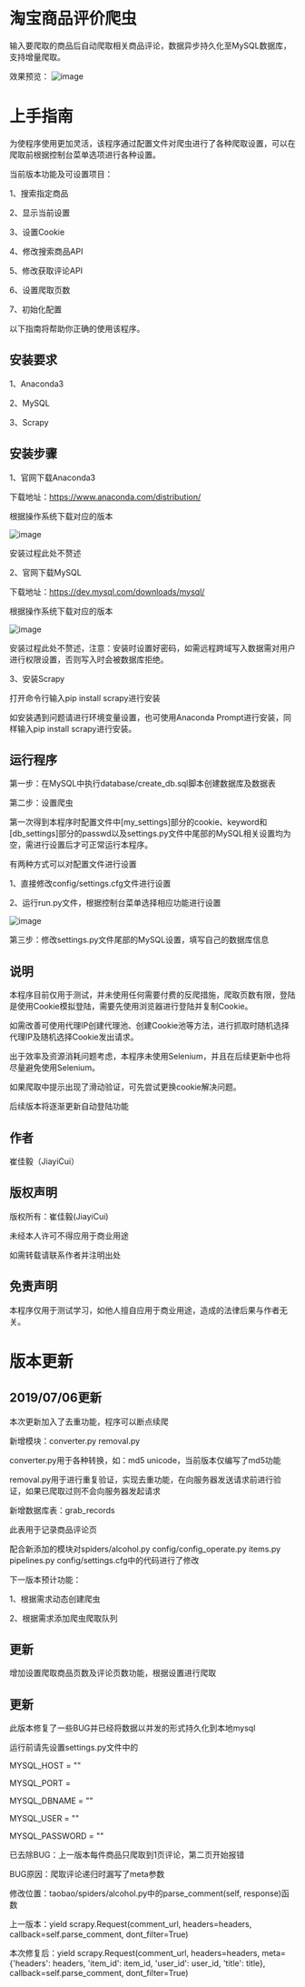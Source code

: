淘宝商品评价爬虫
===============
输入要爬取的商品后自动爬取相关商品评论，数据异步持久化至MySQL数据库，支持增量爬取。

效果预览：
![image](https://github.com/cjy0630/taobao/blob/master/taobao/images/taobaoSpider.gif)

上手指南
=======
为使程序使用更加灵活，该程序通过配置文件对爬虫进行了各种爬取设置，可以在爬取前根据控制台菜单选项进行各种设置。

当前版本功能及可设置项目：

1、搜索指定商品

2、显示当前设置

3、设置Cookie

4、修改搜索商品API

5、修改获取评论API

6、设置爬取页数

7、初始化配置

以下指南将帮助你正确的使用该程序。

安装要求
-------
1、Anaconda3

2、MySQL

3、Scrapy

安装步骤
-------
1、官网下载Anaconda3

下载地址：https://www.anaconda.com/distribution/

根据操作系统下载对应的版本

![image](https://github.com/cjy0630/taobao/blob/master/taobao/images/anaconda_download.png)

安装过程此处不赘述

2、官网下载MySQL

下载地址：https://dev.mysql.com/downloads/mysql/

根据操作系统下载对应的版本

![image](https://github.com/cjy0630/taobao/blob/master/taobao/images/mysql_download.png)

安装过程此处不赘述，注意：安装时设置好密码，如需远程跨域写入数据需对用户进行权限设置，否则写入时会被数据库拒绝。

3、安装Scrapy

打开命令行输入pip install scrapy进行安装

如安装遇到问题请进行环境变量设置，也可使用Anaconda Prompt进行安装，同样输入pip install scrapy进行安装。

运行程序
-------
第一步：在MySQL中执行database/create_db.sql脚本创建数据库及数据表

第二步：设置爬虫

第一次得到本程序时配置文件中[my_settings]部分的cookie、keyword和[db_settings]部分的passwd以及settings.py文件中尾部的MySQL相关设置均为空，需进行设置后才可正常运行本程序。

有两种方式可以对配置文件进行设置

1、直接修改config/settings.cfg文件进行设置

2、运行run.py文件，根据控制台菜单选择相应功能进行设置

![image](https://github.com/cjy0630/taobao/blob/master/taobao/images/settings_menu.png)

第三步：修改settings.py文件尾部的MySQL设置，填写自己的数据库信息

说明
---
本程序目前仅用于测试，并未使用任何需要付费的反爬措施，爬取页数有限，登陆是使用Cookie模拟登陆，需要先使用浏览器进行登陆并复制Cookie。

如需改善可使用代理IP创建代理池、创建Cookie池等方法，进行抓取时随机选择代理IP及随机选择Cookie发出请求。

出于效率及资源消耗问题考虑，本程序未使用Selenium，并且在后续更新中也将尽量避免使用Selenium。

如果爬取中提示出现了滑动验证，可先尝试更换cookie解决问题。

后续版本将逐渐更新自动登陆功能

作者
---
崔佳毅（JiayiCui）

版权声明
-------
版权所有：崔佳毅(JiayiCui)

未经本人许可不得应用于商业用途

如需转载请联系作者并注明出处

免责声明
-------
本程序仅用于测试学习，如他人擅自应用于商业用途，造成的法律后果与作者无关。


版本更新
=======

2019/07/06更新
--------------
本次更新加入了去重功能，程序可以断点续爬

新增模块：converter.py  removal.py

converter.py用于各种转换，如：md5  unicode，当前版本仅编写了md5功能

removal.py用于进行重复验证，实现去重功能，在向服务器发送请求前进行验证，如果已爬取过则不会向服务器发起请求

新增数据库表：grab_records

此表用于记录商品评论页

配合新添加的模块对spiders/alcohol.py  config/config_operate.py  items.py  pipelines.py  config/settings.cfg中的代码进行了修改



下一版本预计功能：

1、根据需求动态创建爬虫

2、根据需求添加爬虫爬取队列


更新
----
增加设置爬取商品页数及评论页数功能，根据设置进行爬取



更新
----
此版本修复了一些BUG并已经将数据以并发的形式持久化到本地mysql

运行前请先设置settings.py文件中的

MYSQL_HOST = ""

MYSQL_PORT = 

MYSQL_DBNAME = ""

MYSQL_USER = ""

MYSQL_PASSWORD = ""

已去除BUG：上一版本每件商品只爬取到1页评论，第二页开始报错

BUG原因：爬取评论递归时漏写了meta参数

修改位置：taobao/spiders/alcohol.py中的parse_comment(self, response)函数

上一版本：yield scrapy.Request(comment_url, headers=headers, callback=self.parse_comment, dont_filter=True)

本次修复后：yield scrapy.Request(comment_url, headers=headers, meta={'headers': headers, 'item_id': item_id, 'user_id': user_id, 'title': title}, callback=self.parse_comment, dont_filter=True)
